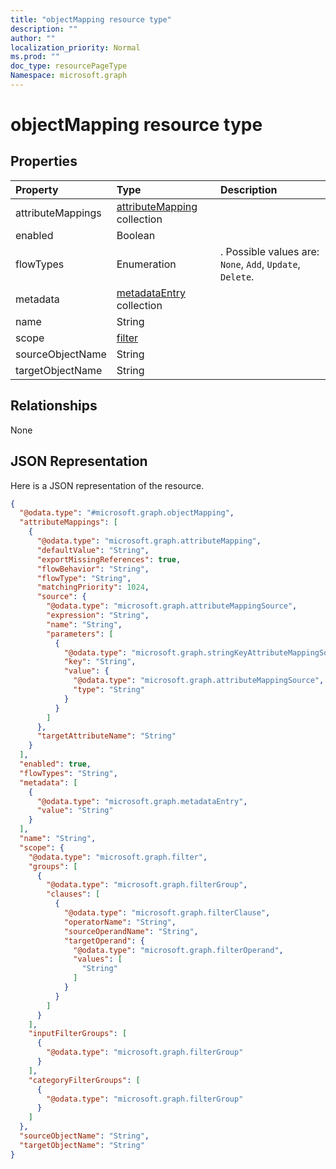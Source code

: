 ```yaml
---
title: "objectMapping resource type"
description: ""
author: ""
localization_priority: Normal
ms.prod: ""
doc_type: resourcePageType
Namespace: microsoft.graph
---
```



# objectMapping resource type



## Properties
|Property|Type|Description|
|:---|:---|:---|
|attributeMappings|[attributeMapping](../resources/attributeMapping.md) collection||
|enabled|Boolean||
|flowTypes|Enumeration|. Possible values are: `None`, `Add`, `Update`, `Delete`.|
|metadata|[metadataEntry](../resources/metadataEntry.md) collection||
|name|String||
|scope|[filter](../resources/filter.md)||
|sourceObjectName|String||
|targetObjectName|String||

## Relationships
None

## JSON Representation
Here is a JSON representation of the resource.
<!-- {
  "blockType": "resource",
  "@odata.type": "microsoft.graph.objectMapping"
}
-->
``` json
{
  "@odata.type": "#microsoft.graph.objectMapping",
  "attributeMappings": [
    {
      "@odata.type": "microsoft.graph.attributeMapping",
      "defaultValue": "String",
      "exportMissingReferences": true,
      "flowBehavior": "String",
      "flowType": "String",
      "matchingPriority": 1024,
      "source": {
        "@odata.type": "microsoft.graph.attributeMappingSource",
        "expression": "String",
        "name": "String",
        "parameters": [
          {
            "@odata.type": "microsoft.graph.stringKeyAttributeMappingSourceValuePair",
            "key": "String",
            "value": {
              "@odata.type": "microsoft.graph.attributeMappingSource",
              "type": "String"
            }
          }
        ]
      },
      "targetAttributeName": "String"
    }
  ],
  "enabled": true,
  "flowTypes": "String",
  "metadata": [
    {
      "@odata.type": "microsoft.graph.metadataEntry",
      "value": "String"
    }
  ],
  "name": "String",
  "scope": {
    "@odata.type": "microsoft.graph.filter",
    "groups": [
      {
        "@odata.type": "microsoft.graph.filterGroup",
        "clauses": [
          {
            "@odata.type": "microsoft.graph.filterClause",
            "operatorName": "String",
            "sourceOperandName": "String",
            "targetOperand": {
              "@odata.type": "microsoft.graph.filterOperand",
              "values": [
                "String"
              ]
            }
          }
        ]
      }
    ],
    "inputFilterGroups": [
      {
        "@odata.type": "microsoft.graph.filterGroup"
      }
    ],
    "categoryFilterGroups": [
      {
        "@odata.type": "microsoft.graph.filterGroup"
      }
    ]
  },
  "sourceObjectName": "String",
  "targetObjectName": "String"
}
```

